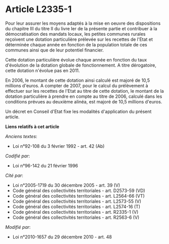 # Article L2335-1

Pour leur assurer les moyens adaptés à la mise en oeuvre des dispositions du chapitre III du titre II du livre Ier de la
présente partie et contribuer à la démocratisation des mandats locaux, les petites communes rurales reçoivent une dotation
particulière prélevée sur les recettes de l'Etat et déterminée chaque année en fonction de la population totale de ces
communes ainsi que de leur potentiel financier.

Cette dotation particulière évolue chaque année en fonction du taux d'évolution de la dotation globale de fonctionnement.  A
titre dérogatoire, cette dotation n'évolue pas en 2011. 

En 2006, le montant de cette dotation ainsi calculé est majoré de 10,5 millions d'euros. A compter de 2007, pour le calcul du
prélèvement à effectuer sur les recettes de l'Etat au titre de cette dotation, le montant de la dotation particulière à
prendre en compte au titre de 2006, calculé dans les conditions prévues au deuxième alinéa, est majoré de 10,5 millions
d'euros.

Un décret en Conseil d'Etat fixe les modalités d'application du présent article.

**Liens relatifs à cet article**

_Anciens textes_:

  - Loi n°92-108 du 3 février 1992 - art. 42 (Ab)

_Codifié par_:

  - Loi n°96-142 du 21 février 1996

_Cité par_:

  - Loi n°2005-1719 du 30 décembre 2005 - art. 39 (V)
  - Code général des collectivités territoriales - art. D2573-59 (VD)
  - Code général des collectivités territoriales - art. L2564-66 (VT)
  - Code général des collectivités territoriales - art. L2573-55 (V)
  - Code général des collectivités territoriales - art. L2574-16 (T)
  - Code général des collectivités territoriales - art. R2335-1 (V)
  - Code général des collectivités territoriales - art. R2563-6 (V)

_Modifié par_:

  - Loi n°2010-1657 du 29 décembre 2010 - art. 48
